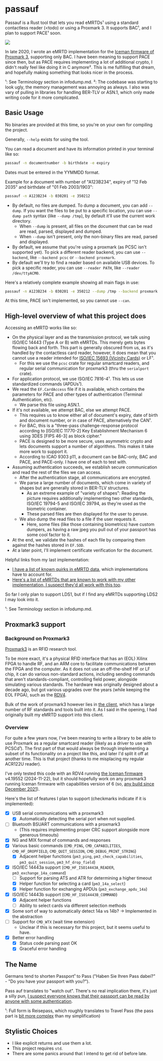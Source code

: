 # passauf

Passauf is a Rust tool that lets you read eMRTDs¹ using a standard contactless reader (\<todo) or using a Proxmark 3. It supports BAC¹, and I plan to support PACE¹ soon.

![](https://elixi.re/i/7vim01so3o.png)

In late 2020, I wrote an eMRTD implementation for the [Iceman firmware of Proxmark 3](https://github.com/RfidResearchGroup/proxmark3), supporting only BAC. I have been meaning to support PACE since then, but as PACE requires implementing a lot of additional crypto, I didn't really feel like doing it in C anymore². This is me fulfilling that dream, and hopefully making something that looks nicer in the process.

¹: See Terminology section in infodump.md.
²: The codebase was starting to look ugly, the memory management was annoying as always. I also was vary of pulling in libraries for handling BER-TLV or ASN.1, which only made writing code for it more complicated.

## Basic Usage

No binaries are provided at this time, so you're on your own for compiling the project.

Generally, `--help` exists for using the tool.

You can read a document and have its information printed in your terminal like so:
```bash
passauf -n documentnumber -b birthdate -e expiry
```

Dates must be entered in the YYMMDD format.

Example for a document with number of "A123B234", expiry of "12 Feb 2035" and birthdate of "01 Feb 2003/1903":
```bash
passauf -n A123B234 -b 030201 -e 350212
```

- By default, no files are dumped. To dump a document, you can add `--dump`. If you want the files to be put to a specific location, you can use `--dump path` syntax (like `--dump /tmp`), by default it'll use the current work directory.
    - When `--dump` is present, all files on the document that can be read are read, parsed, displayed and dumped.
    - When `--dump` isn't present, only the non-binary files are read, parsed and displayed.
- By default, we assume that you're using a proxmark (as PCSC isn't supported yet). To pick a different reader backend, you can use `--backend`, like `--backend pcsc` or `--backend proxmark`.
- By default we'll try to find a reader based on available USB devices. To pick a specific reader, you can use `--reader PATH`, like `--reader /dev/ttyACM0`.

Here's a relatively complete example showing all main flags in use:
```bash
passauf -n A123B234 -b 030201 -e 350212 --dump /tmp --backend proxmark --reader /dev/ttyACM0
```

At this time, PACE isn't implemented, so you cannot use `--can`.

## High-level overview of what this project does

Accessing an eMRTD works like so:

- On the physical layer and as the transmission protocol, we talk using ISO/IEC 14443 (Type A or B) with eMRTDs. This merely gets bytes flowing back and forth. This part is generally obscured from us, as it's handled by the contactless card reader, however, it does mean that you cannot use a reader intended for [ISO/IEC 15693 (Vicinity Cards)](https://en.wikipedia.org/wiki/ISO/IEC_15693) or LF¹.
    - For this we use the `pcsc` crate for regular smartcard readers, and regular serial communication for proxmark3 (thru the `serialport` crate).
- For application protocol, we use ISO/IEC 7816-4¹. This lets us use standardized commands (APDUs¹).
- We read the `EF.CardAccess` file if it is available, which contains the parameters for PACE and other types of authentication (Terminal Authentication, etc).
    - We parse this file using ASN.1.
- If it's not available, we attempt BAC, else we attempt PACE.
    - This requires us to know either all of document's expiry, date of birth and document number, or in case of PACE, alternatively the CAN¹.
    - For BAC, this is a "three-pass challenge-response protocol according to [ISO/IEC 11770-2] Key Establishment Mechanism 6 using 3DES [FIPS 46-3] as block cipher."
    - PACE is designed to be more secure, uses asymmetric crypto and lets documents support a number of algorithms. This makes it take more work to support it.
    - According to ICAO 9303 p11, a document can be BAC-only, BAC and PACE, and PACE-only. I have one of each to test with.
- Assuming authentication succeeds, we establish secure communication and read the rest of the files we can access.
    - After the authentication stage, all communications are encrypted.
    - We parse a large number of documents, which come in variety of shapes but are generally stored in BER-TLV structures.
        - As an extreme example of "variety of shapes": Reading the picture requires additionally implementing two other standards, ISO/IEC 19794-5 and ISO/IEC 39794, as they're used as the biometric container.
        - These parsed files are then displayed for the user to peruse.
    - We also dump the read files to a file if the user requests it.
        - Here, some files (like those containing biometrics) have custom dumpers, as having a raw jpeg you pull out of your passport has some cool factor to it.
- At the end, we validate the hashes of each file by comparing them against the hashes stored in `EF.SOD`.
- At a later point, I'll implement certificate verification for the document.

Helpful links from my last implementation:
- [I have a list of known quirks in eMRTD data](https://wf.lavatech.top/aves-tech-notes/emrtd-data-quirks), which implementations have to account for.
- [Here's a list of eMRTDs that are known to work with my other implementation, I suspect they'd all work with this too](https://github.com/RfidResearchGroup/proxmark3/issues/1117).

So far I only plan to support LDS1, but if I find any eMRTDs supporting LDS2 I may look into it.

¹: See Terminology section in infodump.md.

## Proxmark3 support

### Background on Proxmark3

[Proxmark3](https://en.wikipedia.org/wiki/Proxmark3) is an RFID research tool.

To be more exact, it's a physical RFID interface that has an (EOL) Xilinx FPGA to handle RF, and an ARM core to facilitate communications between the FPGA and the computer. As it does not use an off-the-shelf HF or LF chip, it can do various non-standard actions, including sending commands that aren't standards-compliant, controlling field power, alongside simulating various standards. The hardware was originally designed about a decade ago, but got various upgrades over the years (while keeping the EOL FPGA), such as the [RDV4](https://lab401.com/en-de/products/proxmark-3-rdv4).

Bulk of the work of proxmark3 however lies in [the client](https://github.com/RfidResearchGroup/proxmark3), which has a large number of RF standards and tools built into it. As I said in the opening, I had originally built my eMRTD support into this client.

### Overview

For quite a few years now, I've been meaning to write a library to be able to use Proxmark as a regular smartcard reader (likely as a driver to use with PCSCd¹). The first part of that would always be through implementing a subset of its functionality on a project like this, and later I'd split it off at another time. This is that project (thanks to me misplacing my regular ACR122U reader).

I've only tested this code with an RDV4 running [the Iceman firmware](https://github.com/RfidResearchGroup/proxmark3) v4.19552 (2024-11-22), but it should hopefully work on any proxmark3 running Iceman firmware with capabilities version of 6 (so, [any build since December 2021](https://github.com/RfidResearchGroup/proxmark3/commit/69ea599fee3cd95474b7dfb79027760da312a8fa)).

Here's the list of features I plan to support (checkmarks indicate if it is implemented):

- [x] USB serial communications with a proxmark3
    - [x] Automatically detecting the serial port when not supplied.
- [ ] Bluetooth BSUART communications with a proxmark3
    - (This requires implementing proper CRC support alongside more generous timeouts)
- [x] NG and MIX format of commands and responses
- [x] Various basic commands (`CMD_PING`, `CMD_CAPABILITIES`, `CMD_HF_DROPFIELD`, `CMD_QUIT_SESSION`, `CMD_DEBUG_PRINT_STRING`)
    - [x] Adjacent helper functions (`pm3_ping`, `pm3_check_capabilities`, `pm3_quit_session`, `pm3_hf_drop_field`)
- [x] ISO/IEC 14443a support (`CMD_HF_ISO14443A_READER`, `pm3_exchange_14a_command`)
    - [ ] Support for parsing ATS and ATR for determining a higher timeout
    - [x] Helper function for selecting a card (`pm3_14a_select`)
    - [x] Helper function for exchanging APDUs (`pm3_exchange_apdu_14a`)
- [x] ISO/IEC 14443b support (`CMD_HF_ISO14443B_COMMAND`)
    - [x] Adjacent helper functions
    - [ ] Ability to select cards via different selection methods
- [x] Some sort of way to automatically detect 14a vs 14b? -> Implemented in the abstraction
- [ ] Support for `CMD_WTX` (wait time extension)
    - Unclear if this is necessary for this project, but it seems useful to have.
- [x] Better error handling
    - [x] Status code parsing past OK
    - [x] Graceful error handling

## The Name

Germans tend to shorten Passport¹ to Pass ("Haben Sie Ihren Pass dabei?" - "Do you have your passport with you?").

Pass auf translates to "watch out". There's no real implication there, it's just a silly pun, [I suspect everyone knows that their passport can be read by anyone with some authentication](https://xkcd.com/2501/).

¹: Full form is Reisepass, which roughly translates to Travel Pass (the pass part is [bit more complex](https://en.wiktionary.org/wiki/Pass#Etymology_2) than my simplification)

## Stylistic Choices

- I like explicit returns and use them a lot.
- This project requires `std`.
- There are some panics around that I intend to get rid of before late.
